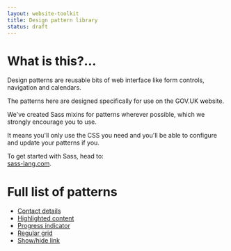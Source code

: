 ```yaml
---
layout: website-toolkit
title: Design pattern library
status: draft
---
```


<div class="pattern-library">
  <h1>What is this?...</h1>
  <p>Design patterns are reusable bits of web interface like form controls, navigation and calendars.</p>
  <p>The patterns here are designed specifically for use on the GOV.UK website.</p>
  <p>We've created Sass mixins for patterns wherever possible, which we strongly encourage you to use.</p> 
  <p>It means you'll only use the CSS you need and you'll be able to configure and update your patterns if you.</p>
  <p>To get started with Sass, head to:<br> 
  <a href="http://sass-lang.com">sass-lang.com</a>.</p>
</div>

# Full list of patterns

* [Contact details](contact-details.html)
* [Highlighted content](highlighted-content.html)
* [Progress indicator](progress-indicator.html)
* [Regular grid](regular-grid.html)
* [Show/hide link](show-hide.html)




